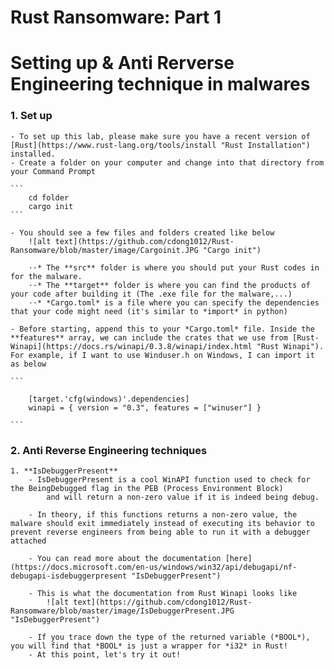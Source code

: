 
# Rust Ransomware: Part 1
# Setting up & Anti Rerverse Engineering technique in malwares

### 1. Set up
    - To set up this lab, please make sure you have a recent version of [Rust](https://www.rust-lang.org/tools/install "Rust Installation") installed.
    - Create a folder on your computer and change into that directory from your Command Prompt

    ```
        cd folder
        cargo init
    ```

    - You should see a few files and folders created like below
        ![alt text](https://github.com/cdong1012/Rust-Ransomware/blob/master/image/Cargoinit.JPG "Cargo init")

        ⋅⋅* The **src** folder is where you should put your Rust codes in for the malware.
        ⋅⋅* The **target** folder is where you can find the products of your code after building it (The .exe file for the malware,...)
        ⋅⋅* *Cargo.toml* is a file where you can specify the dependencies that your code might need (it's similar to *import* in python)

    - Before starting, append this to your *Cargo.toml* file. Inside the **features** array, we can include the crates that we use from [Rust-Winapi](https://docs.rs/winapi/0.3.8/winapi/index.html "Rust Winapi"). For example, if I want to use Winduser.h on Windows, I can import it as below

    ```

        [target.'cfg(windows)'.dependencies]
        winapi = { version = "0.3", features = ["winuser"] }

    ```
        
### 2. Anti Reverse Engineering techniques
    1. **IsDebuggerPresent**
        - IsDebuggerPresent is a cool WinAPI function used to check for the BeingDebugged flag in the PEB (Process Environment Block) 
            and will return a non-zero value if it is indeed being debug.
        
        - In theory, if this functions returns a non-zero value, the malware should exit immediately instead of executing its behavior to prevent reverse engineers from being able to run it with a debugger attached

        - You can read more about the documentation [here](https://docs.microsoft.com/en-us/windows/win32/api/debugapi/nf-debugapi-isdebuggerpresent "IsDebuggerPresent")
        
        - This is what the documentation from Rust Winapi looks like
            ![alt text](https://github.com/cdong1012/Rust-Ransomware/blob/master/image/IsDebuggerPresent.JPG "IsDebuggerPresent")

        - If you trace down the type of the returned variable (*BOOL*), you will find that *BOOL* is just a wrapper for *i32* in Rust!
        - At this point, let's try it out!